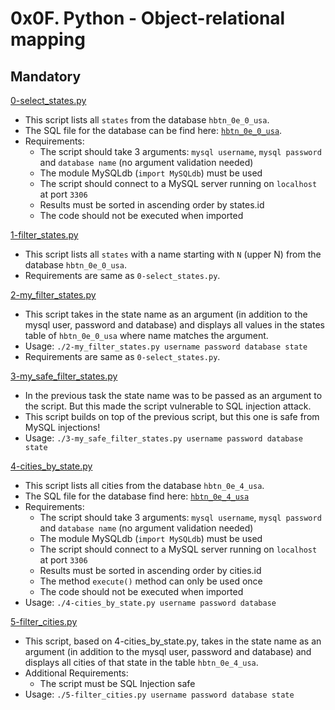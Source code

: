 # 0x0F. Python - Object-relational mapping

## Mandatory

[0-select_states.py](./0-select_states.py)

- This script lists all `states` from the database `hbtn_0e_0_usa`.
- The SQL file for the database can be find here: [`hbtn_0e_0_usa`](./sql/0-select_states.sql).
- Requirements:
  - The script should take 3 arguments: `mysql username`, `mysql password` and
    `database name` (no argument validation needed)
  - The module MySQLdb (`import MySQLdb`) must be used
  - The script should connect to a MySQL server running on `localhost` at port `3306`
  - Results must be sorted in ascending order by states.id
  - The code should not be executed when imported

[1-filter_states.py](./1-filter_states.py)

- This script lists all `states` with a name starting with `N` (upper N) from
  the database `hbtn_0e_0_usa`.
- Requirements are same as `0-select_states.py`.

[2-my_filter_states.py](./2-my_filter_states.py)

- This script takes in the state name as an argument (in addition to the mysql
  user, password and database) and displays all values in the states table
  of `hbtn_0e_0_usa` where name matches the argument.
- Usage: `./2-my_filter_states.py username password database state`
- Requirements are same as `0-select_states.py`.

[3-my_safe_filter_states.py](./3-my_safe_filter_states.py)

- In the previous task the state name was to be passed as an argument to the
  script. But this made the script vulnerable to SQL injection attack.
- This script builds on top of the previous script, but this one is safe from
  MySQL injections!
- Usage: `./3-my_safe_filter_states.py username password database state`

[4-cities_by_state.py](./4-cities_by_state.py)

- This script lists all cities from the database `hbtn_0e_4_usa`.
- The SQL file for the database find here: [`hbtn_0e_4_usa`](./sql/4-cities_by_state.sql)
- Requirements:
  - The script should take 3 arguments: `mysql username`, `mysql password` and
    `database name` (no argument validation needed)
  - The module MySQLdb (`import MySQLdb`) must be used
  - The script should connect to a MySQL server running on `localhost` at port `3306`
  - Results must be sorted in ascending order by cities.id
  - The method `execute()` method can only be used once
  - The code should not be executed when imported
- Usage: `./4-cities_by_state.py username password database`

[5-filter_cities.py](./5-filter_cities.py)

- This script, based on 4-cities_by_state.py, takes in the state name as an
  argument (in addition to the mysql user, password and database) and displays
  all cities of that state in the table `hbtn_0e_4_usa`.
- Additional Requirements:
  - The script must be SQL Injection safe
- Usage: `./5-filter_cities.py username password database state`
